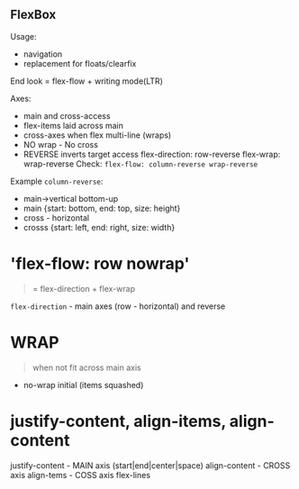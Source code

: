 FlexBox
-------

Usage:
- navigation
- replacement for floats/clearfix

End look = flex-flow + writing mode(LTR)

Axes:
- main and cross-access
- flex-items laid across main
- cross-axes when flex multi-line (wraps)
- NO wrap - No cross
- REVERSE inverts target access 
    flex-direction: row-reverse
    flex-wrap: wrap-reverse
Check: `flex-flow: column-reverse wrap-reverse`

Example `column-reverse`:
- main->vertical bottom-up 
- main {start: bottom, end: top, size: height}
- cross - horizontal
- crosss {start: left, end: right, size: width}

'flex-flow: row nowrap'
==========
>= flex-direction + flex-wrap

`flex-direction` - main axes (row - horizontal) and reverse

WRAP
=====
> when not fit across main axis
- no-wrap initial (items squashed)

justify-content, align-items, align-content
===================================
justify-content - MAIN axis (start|end|center|space)
align-content - CROSS axis
align-tems - COSS axis flex-lines

